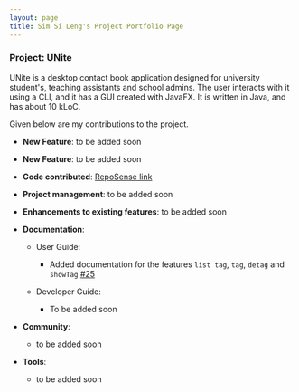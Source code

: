 ```yaml
---
layout: page
title: Sim Si Leng's Project Portfolio Page
---
```


### Project: UNite

UNite is a desktop contact book application designed for university student's, teaching assistants and school admins. The user interacts with it using a CLI, and it has a GUI created with JavaFX. It is written in Java, and has about 10 kLoC.

Given below are my contributions to the project.

* **New Feature**: to be added soon


* **New Feature**: to be added soon


* **Code contributed**: [RepoSense link](https://nus-cs2103-ay2122s2.github.io/tp-dashboard/?search=pnutzz-0207&sort=groupTitle&sortWithin=title&timeframe=commit&mergegroup=&groupSelect=groupByRepos&breakdown=true&checkedFileTypes=docs~functional-code~test-code~other&since=2022-02-18&tabOpen=true&tabType=zoom&zA=pnutzz-0207&zR=AY2122S2-CS2103T-W12-2%2Ftp%5Bmaster%5D&zACS=30.23076923076923&zS=2022-02-18&zFS=W12&zU=2022-03-02&zMG=false&zFTF=commit&zFGS=groupByRepos&zFR=false&tabAuthor=junjieteoh&tabRepo=AY2122S2-CS2103T-W12-2%2Ftp%5Bmaster%5D&authorshipIsMergeGroup=false&authorshipFileTypes=&authorshipIsBinaryFileTypeChecked=false&zFT=docs)


* **Project management**: to be added soon


* **Enhancements to existing features**: to be added soon
  

* **Documentation**:
  * User Guide:
    * Added documentation for the features `list tag`, `tag`, `detag` and `showTag` [\#25](https://github.com/AY2122S2-CS2103T-W12-2/tp/pull/25)

  * Developer Guide:
    * To be added soon
  

* **Community**:
  * to be added soon
  

* **Tools**:
  * to be added soon

  
